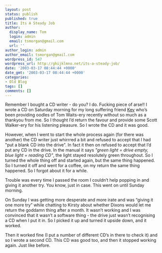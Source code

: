 ```yaml
---
layout: post
status: publish
published: true
title: Its A Steady Job
author:
  display_name: Tom
  login: admin
  email: tsmorgan@gmail.com
  url: ''
author_login: admin
author_email: tsmorgan@gmail.com
wordpress_id: 547
wordpress_url: http://ghijklmno.net/its-a-steady-job/
date: '2003-03-17 08:44:44 +0000'
date_gmt: '2003-03-17 08:44:44 +0000'
categories:
- Old Blog
tags: []
comments: []
---
```

<!-- more -->

<p>Remember I bought a CD writer - do you? I do. Fucking piece of arse!! I wrote a CD on Saturday morning for my long suffering friend <a href="http://sorehead.org">Kev</a> who&#8217;s been providing oodles of Tom Waits-ery recently without so much as a thankyou from me. So I thought I&#8217;d return the favour and provide some Scott Walker-ery for his listening pleasure. So I wrote the CD and it was good.</p>

<p>However, when I went to start the whole process again (for there was another) the CD writer just whirrred a bit and refused to accept that I had "put a blank CD into the drive". In fact it then on refused to accept that I&#8217;d put any CD in the drive. In the manual it says <i>"green light = drive empty, blue light = reading CD"</i>, the light stayed resolutely green throughout. So I turned the whole thing off and started again, but the same thing happened. So I turned it off and went for a coffee, on my return the same thing happened. So I forgot about it for a while.</p>

<p>Trouble was every time I passed the room I couldn&#8217;t help popping in and giving it another try. You know, just in case. This went on until Sunday morning.</p>

<p>On Sunday I was getting more desperate and more irate and was &#8220;giving it one more try&#8221; while chatting to Kirsty about whether Dixons would let me return the goddamn thing after a month. It wasn&#8217;t working and I was convinced that it wasn&#8217;t a software thing - the drive just wasn&#8217;t recognising a CD when I put it in. So I picked it up and turned it upside down, and it worked.</p>

<p>Then it worked fine (I put a number of different CD&#8217;s in there to check it) and so I wrote a second CD. This CD was good too, and then it stopped working again. Just like before.</p>

